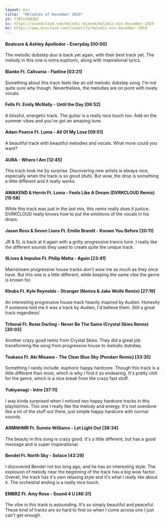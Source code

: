 ```yaml
---
layout: mix
title:  "Melodies of December 2019"
yt: 7JRlnJhN3QI
sc: https://soundcloud.com/melodic-mixes4/melodic-mix-december-2019
mc: https://www.mixcloud.com/Cosmetify/melodic-mix-december-2019
---
```


#### Beatcore & Ashley Apollodor - Everyday [00:00]
The melodic dubstep duo is back yet again, with their best track yet. The melody in this one is extra euphoric, along with inspirational lyrics.

#### Blanke Ft. Calivania - Flatline [03:21]
Something about this track feels like an old melodic dubstep song. I'm not quite sure why though. Nevertheless, the melodies are on point with lovely vocals.

#### Fells Ft. Emily McNally - Until the Day [06:52]
A blissful, energetic track. The guitar is a really nice touch too. Add on the summer vibes and you've got an amazing tune.

#### Adam Pearce Ft. Luma - All Of My Love [09:51]
A beautiful track with beautiful melodies and vocals. What more could you want?

#### 4URA - Where I Am [12:45]
This track took me by surprise. Discovering new artists is always nice, especially when the track is so good (duh). But wow, the drop is something a little different and it really works.

#### AWAKEND & Herrin Ft. Luma - Feels Like A Dream (DVRKCLOUD Remix) [15:58]
While this track was just in the last mix, this remix really does it justice. DVRKCLOUD really knows how to put the emotions of the vocals in his drops.

#### Jason Ross & Seven Lions Ft. Emilie Brandt - Known You Before [20:11]
JR & SL is back at it again with a gritty progressive trance tune. I really like the different sounds they used to create quite the unique track.

#### 9Lives & Impulse Ft. Philip Matta - Again [23:41]
Mainstream progressive house tracks don't wow me as much as they once have. But this one is a little different, while keeping the same vibe the genre is known for.

#### Kbubs Ft. Kyle Reynolds - Stranger (Nomra & Jake Wolfe Remix) [27:19]
An interesting progressive house track heavily inspired by Audien. Honestly if someone told me it was a track by Audien, I'd believe them. Still a great track regardless!

#### Tritonal Ft. Rosie Darling - Never Be The Same (Crystal Skies Remix) [30:03]
Another crazy good remix from Crystal Skies. They did a great job transforming the song from progressive house to melodic dubstep.

#### Tsukasa Ft. Aki Misawa - The Clear Blue Sky (Pendarr Remix) [33:35]
Something I rarely include, euphoric happy hardcore. Though this track is a little different than most, which is why I find it so endearing. It's pretty chill for the genre, which is a nice break from the crazy fast stuff.

#### Yukiyanagi - Intro [37:11]
I was kinda surprised when I noticed two happy hardcore tracks in this playlist/mix. This one I really like the melody and energy. It's not overdone like a lot of the stuff out there, just simple happy hardcore with normal sounds.

#### ARMNHMR Ft. Sunnie Williams - Let Light Out [38:34]
The beauty in this song is crazy good. It's a little different, but has a good message and is super insperational.

#### Bendel Ft. North Sky - Solace [43:29]
I discovered Bendel not too long ago, and he has an interesting style. The explosion of melody near the beginning of the track has a big wow factor. Overall, the track has it's own relaxing style and it's what I really like about it. The orchestral ending is a really nice touch.

#### EMBRZ Ft. Amy Rose - Sound 4 U [46:31]
The vibe in this track is astounding. It's so simply beautiful and peaceful. These kind of tracks are so hard to find so when I come across one I just can't get enough.